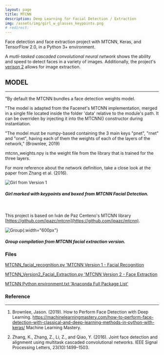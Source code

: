 ```yaml
---
layout: page
title: MTCNN
description: Deep Learning for Facial Detection / Extraction
img: /assets/img/girl_w_glasses_keypoints.png
# redirect:
---
```


Face detection and face extraction project with MTCNN, Keras, and TensorFlow 2.0, in a Python 3+ environment.

A *mutli-tasked cascaded convolutional neural network* shows the ability and speed to detect faces in a variety of images. Additionally, the project's [verison 2](https://github.com/jeremywood-ai/MTCNN/blob/master/MTCNN_Version2_Facial_Extraction.py) allows for image extraction.
## MODEL
----
"By default the MTCNN bundles a face detection weights model.

"The model is adapted from the Facenet's MTCNN implementation, merged in a single file located inside the folder 'data' relative to the module's path. It can be overriden by injecting it into the MTCNN() constructor during instantiation.

"The model must be numpy-based containing the 3 main keys "pnet", "rnet" and "onet", having each of them the weights of each of the layers of the network," (Brownlee, 2019)

mtcnn_weights.npy is the weight file from the library that is trained for the three layers.

For more reference about the network definition, take a close look at the paper from Zhang et al. (2016).


![Girl from Version 1](portfolio/assets/img/girl_w_glasses_keypoints.png)

<div class="col three caption">
    <h5>Girl marked with keypoints and boxed from MTCNN Facial Detection.</h5>
</div>
<br/>

This project is based on Iván de Paz Centeno's MTCNN library [https://github.com/ipazc/mtcnn](https://github.com/ipazc/mtcnn).

![Group](portfolio/assets/img/groupphoto_Face_Extraction.png){:width="600px"}

<div class="col three caption">
    <h5>Group compilation from MTCNN facial extraction version.</h5>
</div>

### Files
[MTCNN_facial_recognition.py 'MTCNN Version 1 - Facial Recognition](https://github.com/jeremywood-ai/MTCNN/blob/master/MTCNN_facial_recognition.py)

[MTCNN_Version2_Facial_Extraction.py 'MTCNN Version 2 - Face Extraction](https://github.com/jeremywood-ai/MTCNN/blob/master/MTCNN_Version2_Facial_Extraction.py)

[MTCNN Python environment.txt 'Anaconda Full Package List'](https://github.com/jeremywood-ai/MTCNN/blob/master/MTCNN_environment.txt)

### Reference
----
1. Brownlee, Jason. (2019). How to Perform Face Detection with Deep Learning. https://machinelearningmastery.com/how-to-perform-face-detection-with-classical-and-deep-learning-methods-in-python-with-keras/ Machine Learning Mastery.

1. Zhang, K., Zhang, Z., Li, Z., and Qiao, Y. (2016). Joint face detection and alignment using multitask cascaded convolutional networks. IEEE Signal Processing Letters, 23(10):1499–1503.

<!-- [Girl]: portfolio/assets/img/girl_w_glasses_keypoints.png
[Group]: portfolio/assets/img/groupphoto_Face_Extraction.png -->